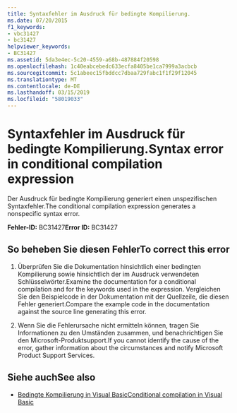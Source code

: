```yaml
---
title: Syntaxfehler im Ausdruck für bedingte Kompilierung.
ms.date: 07/20/2015
f1_keywords:
- vbc31427
- bc31427
helpviewer_keywords:
- BC31427
ms.assetid: 5da3e4ec-5c20-4559-a68b-487884f20598
ms.openlocfilehash: 1c40eabcebedc633ecfa8405be1ca7999a3acbcb
ms.sourcegitcommit: 5c1abeec15fbddcc7dbaa729fabc1f1f29f12045
ms.translationtype: MT
ms.contentlocale: de-DE
ms.lasthandoff: 03/15/2019
ms.locfileid: "58019033"
---
```

# <a name="syntax-error-in-conditional-compilation-expression"></a><span data-ttu-id="defbd-102">Syntaxfehler im Ausdruck für bedingte Kompilierung.</span><span class="sxs-lookup"><span data-stu-id="defbd-102">Syntax error in conditional compilation expression</span></span>
<span data-ttu-id="defbd-103">Der Ausdruck für bedingte Kompilierung generiert einen unspezifischen Syntaxfehler.</span><span class="sxs-lookup"><span data-stu-id="defbd-103">The conditional compilation expression generates a nonspecific syntax error.</span></span>  
  
 <span data-ttu-id="defbd-104">**Fehler-ID:** BC31427</span><span class="sxs-lookup"><span data-stu-id="defbd-104">**Error ID:** BC31427</span></span>  
  
## <a name="to-correct-this-error"></a><span data-ttu-id="defbd-105">So beheben Sie diesen Fehler</span><span class="sxs-lookup"><span data-stu-id="defbd-105">To correct this error</span></span>  
  
1.  <span data-ttu-id="defbd-106">Überprüfen Sie die Dokumentation hinsichtlich einer bedingten Kompilierung sowie hinsichtlich der im Ausdruck verwendeten Schlüsselwörter.</span><span class="sxs-lookup"><span data-stu-id="defbd-106">Examine the documentation for a conditional compilation and for the keywords used in the expression.</span></span> <span data-ttu-id="defbd-107">Vergleichen Sie den Beispielcode in der Dokumentation mit der Quellzeile, die diesen Fehler generiert.</span><span class="sxs-lookup"><span data-stu-id="defbd-107">Compare the example code in the documentation against the source line generating this error.</span></span>  
  
2.  <span data-ttu-id="defbd-108">Wenn Sie die Fehlerursache nicht ermitteln können, tragen Sie Informationen zu den Umständen zusammen, und benachrichtigen Sie den Microsoft-Produktsupport.</span><span class="sxs-lookup"><span data-stu-id="defbd-108">If you cannot identify the cause of the error, gather information about the circumstances and notify Microsoft Product Support Services.</span></span>  
  
## <a name="see-also"></a><span data-ttu-id="defbd-109">Siehe auch</span><span class="sxs-lookup"><span data-stu-id="defbd-109">See also</span></span>

- [<span data-ttu-id="defbd-110">Bedingte Kompilierung in Visual Basic</span><span class="sxs-lookup"><span data-stu-id="defbd-110">Conditional compilation in Visual Basic</span></span>](~/docs/visual-basic/programming-guide/program-structure/conditional-compilation.md)
